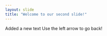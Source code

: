 ```yaml
---
layout: slide
title: "Welcome to our second slide!"
---
```

Added a new text
Use the left arrow to go back!
